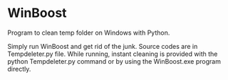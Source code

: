 # WinBoost
Program to clean temp folder on Windows with Python.

Simply run WinBoost and get rid of the junk. Source codes are in Tempdeleter.py file. While running, instant cleaning is provided with the python Tempdeleter.py command or by using the WinBoost.exe program directly.
